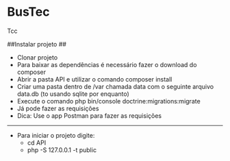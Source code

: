 # BusTec
Tcc


##Instalar projeto ##

- Clonar projeto
- Para baixar as dependências é necessário fazer o download do composer
- Abrir a pasta API e utilizar o comando composer install
- Criar uma pasta dentro de /var chamada data com o seguinte arquivo data.db (to usando sqlite por enquanto)
- Execute o comando php bin/console doctrine:migrations:migrate
- Já pode fazer as requisições
- Dica: Use o app Postman para fazer as requisições

___

 - Para iniciar o projeto digite:
    - cd API
    - php -S 127.0.0.1 -t public